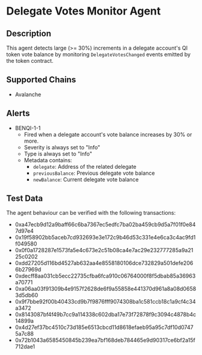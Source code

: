 # Delegate Votes Monitor Agent

## Description

This agent detects large (>= 30%) increments in a delegate account's QI token
vote balance by monitoring `DelegateVotesChanged` events emitted by the token
contract.

## Supported Chains

- Avalanche

## Alerts

- BENQI-1-1
  - Fired when a delegate account's vote balance increases by 30% or more.
  - Severity is always set to "Info"
  - Type is always set to "Info"
  - Metadata contains:
    - `delegate`: Address of the related delegate
    - `previousBalance`: Previous delegate vote balance
    - `newBalance`: Current delegate vote balance

## Test Data

The agent behaviour can be verified with the following transactions:

- 0xa47ecb9d12a9baff66c6ba7367ec5edfc7ba02ba459cb9d5a7f01f0e847d97e4
- 0x19f58902bb5aceb7cd932693e3e172c9b46d53c331e4e6ca3c4ac9fd1f049580
- 0x0f0a1728287e1573fa5e4c673e2c51b08ca4e7ac29e232777285a9a2125c0202
- 0xdd27205d116bd4527ab632aa4e8558180106dce732829a501defe2066b27969d
- 0xdecff8aa031cb5ecc22735cfba6fca910c06764000f8f5dbab85a36963a70771
- 0xa06aa03f91309b4e9157f2628de6f9a55858e441370d961a8a08d06583d5db60
- 0x9f7bbe92f00b40433cd9b7f9876fff9074308ba1c581ccb18c1a9cf4c34a3472
- 0x8143087bf4f49b7cc9a114338c602dba17e73f72878f9c3094c4878b4c14899a
- 0x4d27ef37bc4510c73d185e6513cbcd11d8618efaeb95a95c7df10d07475a7c88
- 0x72b1043a6585450845b239ea7bf168deb784465e9d90317ce6bf2a15f712dae1
